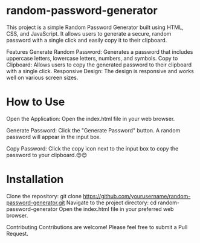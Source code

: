 # random-password-generator

This project is a simple Random Password Generator built using HTML, CSS, and JavaScript. It allows users to generate a secure, random password with a single click and easily copy it to their clipboard.

Features
Generate Random Password: Generates a password that includes uppercase letters, lowercase letters, numbers, and symbols.
Copy to Clipboard: Allows users to copy the generated password to their clipboard with a single click.
Responsive Design: The design is responsive and works well on various screen sizes.

# How to Use


Open the Application: Open the index.html file in your web browser.

Generate Password: Click the "Generate Password" button. A random password will appear in the input box.

Copy Password: Click the copy icon next to the input box to copy the password to your clipboard.😊😊


# Installation

Clone the repository:
git clone https://github.com/yourusername/random-password-generator.git
Navigate to the project directory:
cd random-password-generator
Open the index.html file in your preferred web browser.


Contributing
Contributions are welcome! Please feel free to submit a Pull Request.

